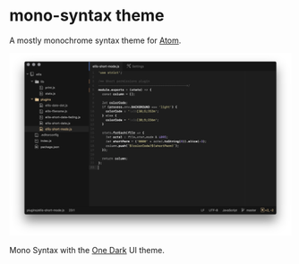 # mono-syntax theme

A mostly monochrome syntax theme for [Atom](https://atom.io).

![Mono Syntax Screenshot](https://raw.githubusercontent.com/chrstphrknwtn/mono-syntax/master/screenshot.png)

Mono Syntax with the [One Dark](https://github.com/atom/one-dark-ui) UI theme.
